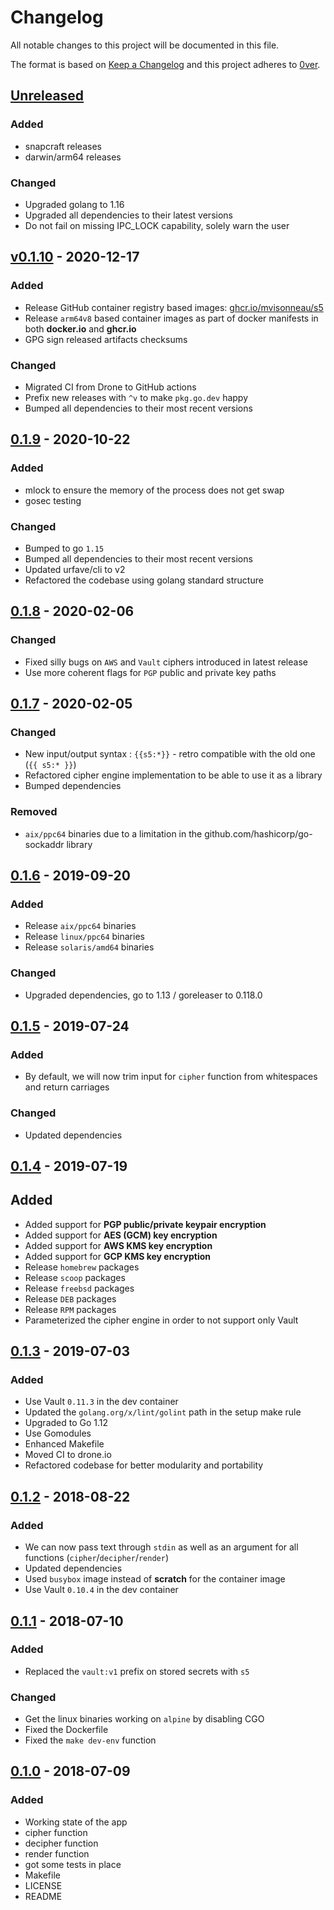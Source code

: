 # Changelog

All notable changes to this project will be documented in this file.

The format is based on [Keep a Changelog](http://keepachangelog.com/en/1.0.0/)
and this project adheres to [0ver](https://0ver.org).

## [Unreleased]

### Added

- snapcraft releases
- darwin/arm64 releases

### Changed

- Upgraded golang to 1.16
- Upgraded all dependencies to their latest versions
- Do not fail on missing IPC_LOCK capability, solely warn the user

## [v0.1.10] - 2020-12-17

### Added

- Release GitHub container registry based images: [ghcr.io/mvisonneau/s5](https://github.com/users/mvisonneau/packages/container/package/s5)
- Release `arm64v8` based container images as part of docker manifests in both **docker.io** and **ghcr.io**
- GPG sign released artifacts checksums

### Changed

- Migrated CI from Drone to GitHub actions
- Prefix new releases with `^v` to make `pkg.go.dev` happy
- Bumped all dependencies to their most recent versions

## [0.1.9] - 2020-10-22

### Added

- mlock to ensure the memory of the process does not get swap
- gosec testing

### Changed

- Bumped to go `1.15`
- Bumped all dependencies to their most recent versions
- Updated urfave/cli to v2
- Refactored the codebase using golang standard structure

## [0.1.8] - 2020-02-06

### Changed

- Fixed silly bugs on `AWS` and `Vault` ciphers introduced in latest release
- Use more coherent flags for `PGP` public and private key paths

## [0.1.7] - 2020-02-05

### Changed

- New input/output syntax : `{{s5:*}}` - retro compatible with the old one (`{{ s5:* }}`)
- Refactored cipher engine implementation to be able to use it as a library
- Bumped dependencies

### Removed

- `aix/ppc64` binaries due to a limitation in the github.com/hashicorp/go-sockaddr library

## [0.1.6] - 2019-09-20

### Added

- Release `aix/ppc64` binaries
- Release `linux/ppc64` binaries
- Release `solaris/amd64` binaries

### Changed

- Upgraded dependencies, go to 1.13 / goreleaser to 0.118.0

## [0.1.5] - 2019-07-24

### Added

- By default, we will now trim input for `cipher` function from whitespaces and return carriages

### Changed

- Updated dependencies

## [0.1.4] - 2019-07-19

## Added

- Added support for **PGP public/private keypair encryption**
- Added support for **AES (GCM) key encryption**
- Added support for **AWS KMS key encryption**
- Added support for **GCP KMS key encryption**
- Release `homebrew` packages
- Release `scoop` packages
- Release `freebsd` packages
- Release `DEB` packages
- Release `RPM` packages
- Parameterized the cipher engine in order to not support only Vault

## [0.1.3] - 2019-07-03

### Added

- Use Vault `0.11.3` in the dev container
- Updated the `golang.org/x/lint/golint` path in the setup make rule
- Upgraded to Go 1.12
- Use Gomodules
- Enhanced Makefile
- Moved CI to drone.io
- Refactored codebase for better modularity and portability

## [0.1.2] - 2018-08-22

### Added

- We can now pass text through `stdin` as well as an argument for all functions (`cipher`/`decipher`/`render`)
- Updated dependencies
- Used `busybox` image instead of **scratch** for the container image
- Use Vault `0.10.4` in the dev container

## [0.1.1] - 2018-07-10

### Added

- Replaced the `vault:v1` prefix on stored secrets with `s5`

### Changed

- Get the linux binaries working on `alpine` by disabling CGO
- Fixed the Dockerfile
- Fixed the `make dev-env` function

## [0.1.0] - 2018-07-09

### Added

- Working state of the app
- cipher function
- decipher function
- render function
- got some tests in place
- Makefile
- LICENSE
- README

[Unreleased]: https://github.com/mvisonneau/s5/compare/v0.1.10...HEAD
[v0.1.10]: https://github.com/mvisonneau/s5/tree/v0.1.10
[0.1.9]: https://github.com/mvisonneau/s5/tree/0.1.9
[0.1.8]: https://github.com/mvisonneau/s5/tree/0.1.8
[0.1.7]: https://github.com/mvisonneau/s5/tree/0.1.7
[0.1.6]: https://github.com/mvisonneau/s5/tree/0.1.6
[0.1.5]: https://github.com/mvisonneau/s5/tree/0.1.5
[0.1.4]: https://github.com/mvisonneau/s5/tree/0.1.4
[0.1.3]: https://github.com/mvisonneau/s5/tree/0.1.3
[0.1.2]: https://github.com/mvisonneau/s5/tree/0.1.2
[0.1.1]: https://github.com/mvisonneau/s5/tree/0.1.1
[0.1.0]: https://github.com/mvisonneau/s5/tree/0.1.0
